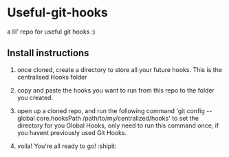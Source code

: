 # Useful-git-hooks

a lil' repo for useful git hooks :)

## Install instructions

1. once cloned, create a directory to store all your future hooks. This is the  centralised Hooks folder

2. copy and paste the hooks you want to run from this repo to the folder you created.

3. open up a cloned repo, and run the following command 'git config --global core.hooksPath /path/to/my/centralized/hooks' to set the directory for you Global Hooks, only need to run this command once, if you havent previously used Git Hooks.

4. voila! You're all ready to go! :shipit:
